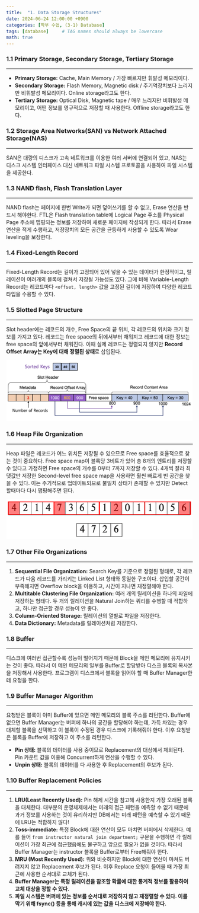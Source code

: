 ```yaml
---
title:  "1. Data Storage Structures"
date: 2024-06-24 12:00:00 +0900
categories: [학부 수업, (3-1) Database]
tags: [database]     # TAG names should always be lowercase
math: true
---
```


### 1.1 Primary Storage, Secondary Storage, Tertiary Storage

---

- **Primary Storage:** Cache, Main Memory / 가장 빠르지만 휘발성 메모리이다.
- **Secondary Storage:** Flash Memory, Magnetic disk / 주기억장치보다 느리지만 비휘발성 메모리이다. Online storage라고도 한다.
- **Tertiary Storage:** Optical Disk, Magnetic tape / 매우 느리지만 비휘발성 메모리이고, 어떤 정보를 영구적으로 저장할 때 사용한다. Offline storage라고도 한다.



### 1.2 Storage Area Networks(SAN) vs Network Attached Storage(NAS)

---
SAN은 대량의 디스크가 고속 네트워크를 이용한 여러 서버에 연결되어 있고, NAS는 디스크 시스템 인터페이스 대신 네트워크 파일 시스템 프로토콜을 사용하여 파일 시스템을 제공한다.


### 1.3 NAND flash, Flash Translation Layer

---

NAND flash는 페이지에 한번 Write가 되면 덮어쓰기를 할 수 없고, Erase 연산을 반드시 해야한다. FTL은 Flash translation table에 Logical Page 주소를 Physical Page 주소에 맵핑되는 정보를 저장하여 새로운 페이지에 작성되게 한다. 따라서 Erase 연산을 적게 수행하고, 저장장치의 모든 공간을 균등하게 사용할 수 있도록 Wear leveling을 보장한다.


### 1.4 Fixed-Length Record

---

Fixed-Length Record는 길이가 고정되어 있어 넣을 수 있는 데이터가 한정적이고, 릴레이션이 여러개의 블록에 걸쳐서 저장될 가능성도 있다. 그에 비해 Variable-Length Record는 레코드마다 `<offset, length>` 값을 고정된 길이에 저장하여 다양한 레코드 타입을 수용할 수 있다.

### 1.5 Slotted Page Structure

---

Slot header에는 레코드의 개수, Free Space의 끝 위치, 각 레코드의 위치와 크기 정보를 가지고 있다. 레코드는 free space의 뒤에서부터 채워지고 레코드에 대한 정보는 free space의 앞에서부터 채워진다. 이때 실제 레코드는 정렬되지 않지만 **Record Offset Array는 Key에 대해 정렬된 상태**로 삽입된다.

![Slotted Page Structure](/assets/img/school_db/1_slottedpage.png)

### 1.6 Heap File Organization

---

Heap 파일은 레코드가 어느 위치든 저장될 수 있으므로 Free space를 효율적으로 찾는 것이 중요하다. Free space map이 블록당 3비트가 있어 총 8개의 엔트리를 저장할 수 있다고 가정하면 Free space의 개수를 0부터 7까지 저장할 수 있다. 4개씩 잘라 최댓값만 저장한 Second-level free space map을 사용하면 훨씬 빠르게 빈 공간을 찾을 수 있다. 이는 주기적으로 업데이트되므로 불일치 상태가 존재할 수 있지만 Detect 할때마다 다시 맵핑해주면 된다.

![Heap File Organization](assets/img/school_db/2_heaporganization.png)

### 1.7 Other File Organizations

---

1. **Sequential File Organization:** Search Key를 기준으로 정렬된 형태로, 각 레코드가 다음 레코드를 가리키는 Linked List 형태와 동일한 구조이다. 삽입할 공간이 부족해지면 Overflow block을 이용하고, 시간이 지나면 재정렬해야 한다.
2. **Multitable Clustering File Organization:** 여러 개의 릴레이션을 하나의 파일에 저장하는 형태다. 두 개의 릴레이션을 Natural Join하는 쿼리를 수행할 때 적합하고, 하나만 접근할 경우 성능이 안 좋다.
3. **Column-Oriented Storage:** 릴레이션의 열별로 파일을 저장한다.
4. **Data Dictionary:** Metadata를 릴레이션처럼 저장한다.

### 1.8 Buffer

---

디스크에 여러번 접근할수록 성능이 떨어지기 때문에 Block을 메인 메모리에 유지시키는 것이 좋다. 따라서 이 메인 메모리의 일부를 Buffer로 할당받아 디스크 블록의 복사본을 저장해서 사용한다. 프로그램이 디스크에서 블록을 읽어야 할 때 Buffer Manager한테 요청을 한다.

### 1.9 Buffer Manager Algorithm

---

요청받은 블록이 이미 Buffer에 있으면 메인 메모리의 블록 주소를 리턴한다. Buffer에 없으면 Buffer Manager는 버퍼에 하나의 공간을 할당해야 하는데, 가득 차있는 경우 대체할 블록을 선택하고 이 블록이 수정된 경우 디스크에 기록해줘야 한다. 이후 요청받은 블록을 Buffer에 저장하고 이 주소를 리턴한다.

- **Pin 상태:** 블록의 데이터를 사용 중이므로 Replacement의 대상에서 제외된다. Pin 카운트 값을 이용해 Concurrent하게 연산을 수행할 수 있다.
- **Unpin 상태:** 블록의 데이터를 다 사용한 후 Replacement의 후보가 된다.

### 1.10 Buffer Replacement Policies

---

1. **LRU(Least Recently Used):** Pin 해제 시간을 참고해 사용한지 가장 오래된 블록을 대체한다. 대부분의 운영체제에서는 미래의 접근 패턴을 예측할 수 없기 때문에 과거 정보를 사용하는 것이 유리하지만 DB에서는 미래 패턴을 예측할 수 있기 때문에 LRU는 적합하지 않다!
2. **Toss-immediate:** 특정 Block에 대한 연산이 모두 마치면 버퍼에서 삭제한다. 예를 들어 `from instructor natural join department;` 구문을 수행하면 각 릴레이션이 가장 최근에 접근했음에도 불구하고 앞으로 필요가 없을 것이다. 따라서 Buffer Manager는 instructor 블록을 Buffer로부터 Free해줘야 한다.
3. **MRU (Most Recently Used):** 위와 비슷하지만 Block에 대한 연산이 마쳐도 버려지지 않고 Replacement 후보가 된다. 이후 Replace 요청이 들어올 때 가장 최근에 사용한 순서대로 교체가 된다.
4. **Buffer Manager는 특정 릴레이션을 참조할 확률에 대한 통계적 정보를 활용하여 교체 대상을 정할 수 있다.**
5. **파일 시스템은 버퍼에 있는 정보를 순서대로 저장하지 않고 재정렬할 수 있다. 이를 막기 위해 fsync() 등을 통해 캐시에 있는 값을 디스크에 저장해야 한다.**
